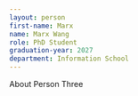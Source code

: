 ```yaml
---
layout: person
first-name: Marx
name: Marx Wang
role: PhD Student
graduation-year: 2027
department: Information School
---
```


About Person Three